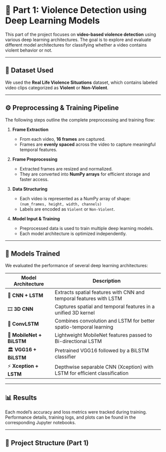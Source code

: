 # 🧠 Part 1: Violence Detection using Deep Learning Models

This part of the project focuses on **video-based violence detection** using various deep learning architectures. The goal is to explore and evaluate different model architectures for classifying whether a video contains violent behavior or not.

---

## 📁 Dataset Used

We used the **Real Life Violence Situations** dataset, which contains labeled video clips categorized as **Violent** or **Non-Violent**.

---

## ⚙️ Preprocessing & Training Pipeline

The following steps outline the complete preprocessing and training flow:

1. **Frame Extraction**
   - From each video, **16 frames** are captured.
   - Frames are **evenly spaced** across the video to capture meaningful temporal features.

2. **Frame Preprocessing**
   - Extracted frames are resized and normalized.
   - They are converted into **NumPy arrays** for efficient storage and faster access.

3. **Data Structuring**
   - Each video is represented as a NumPy array of shape:  
     `(num_frames, height, width, channels)`
   - Labels are encoded as `Violent` or `Non-Violent`.

4. **Model Input & Training**
   - Preprocessed data is used to train multiple deep learning models.
   - Each model architecture is optimized independently.

---

## 🧪 Models Trained

We evaluated the performance of several deep learning architectures:

| Model Architecture                        | Description                                |
|------------------------------------------|--------------------------------------------|
| 🧱 **CNN + LSTM**                         | Extracts spatial features with CNN and temporal features with LSTM |
| 🎞️ **3D CNN**                            | Captures spatial and temporal features in a unified 3D kernel |
| 🔄 **ConvLSTM**                          | Combines convolution and LSTM for better spatio-temporal learning |
| 📱 **MobileNet + BiLSTM**                | Lightweight MobileNet features passed to Bi-directional LSTM |
| 🏛️ **VGG16 + BiLSTM**                    | Pretrained VGG16 followed by a BiLSTM classifier |
| ⚡ **Xception + LSTM**                    | Depthwise separable CNN (Xception) with LSTM for efficient classification |

---

## 📊 Results

Each model’s accuracy and loss metrics were tracked during training. Performance details, training logs, and plots can be found in the corresponding Jupyter notebooks.

---

## 📂 Project Structure (Part 1)

